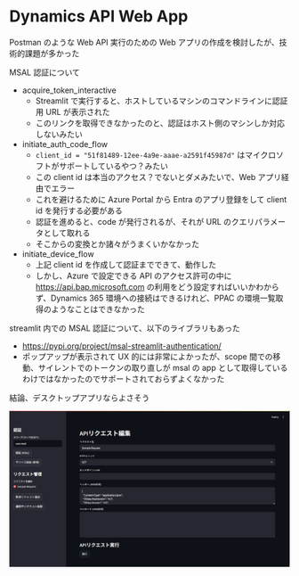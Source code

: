 # Dynamics API Web App

Postman のような Web API 実行のための Web アプリの作成を検討したが、技術的課題が多かった

MSAL 認証について

* acquire_token_interactive
  * Streamlit で実行すると、ホストしているマシンのコマンドラインに認証用 URL が表示された
  * このリンクを取得できなかったのと、認証はホスト側のマシンしか対応しないみたい
* initiate_auth_code_flow
  * `client_id = "51f81489-12ee-4a9e-aaae-a2591f45987d"` はマイクロソフトがサポートしているやつ？みたい
  * この client id は本当のアクセス？でないとダメみたいで、Web アプリ経由でエラー
  * これを避けるために Azure Portal から Entra のアプリ登録をして client id を発行する必要がある
  * 認証を進めると、code が発行されるが、それが URL のクエリパラメータとして取れる
  * そこからの変換とか諸々がうまくいかなかった
* initiate_device_flow
  * 上記 client id を作成して認証までできて、動作した
  * しかし、Azure で設定できる API のアクセス許可の中に <https://api.bap.microsoft.com> の利用をどう設定すればいいかわからず、Dynamics 365 環境への接続はできるけれど、PPAC の環境一覧取得のようなことはできなかった

streamlit 内での MSAL 認証について、以下のライブラリもあった

* <https://pypi.org/project/msal-streamlit-authentication/>
* ポップアップが表示されて UX 的には非常によかったが、scope 間での移動、サイレントでのトークンの取り直しが msal の app として取得しているわけではなかったのでサポートされておらずよくなかった

結論、デスクトップアプリならよさそう

![alt text](image.png)
